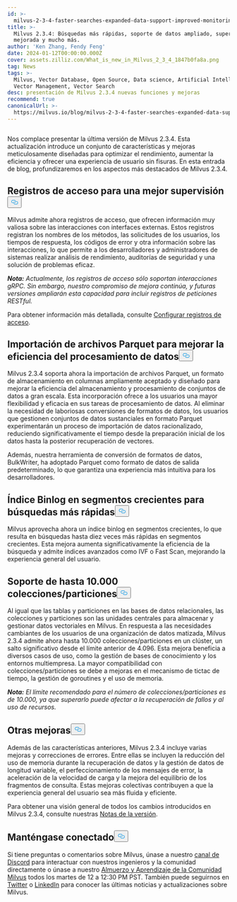```yaml
---
id: >-
  milvus-2-3-4-faster-searches-expanded-data-support-improved-monitoring-and-more.md
title: >-
  Milvus 2.3.4: Búsquedas más rápidas, soporte de datos ampliado, supervisión
  mejorada y mucho más.
author: 'Ken Zhang, Fendy Feng'
date: 2024-01-12T00:00:00.000Z
cover: assets.zilliz.com/What_is_new_in_Milvus_2_3_4_1847b0fa8a.png
tag: News
tags: >-
  Milvus, Vector Database, Open Source, Data science, Artificial Intelligence,
  Vector Management, Vector Search
desc: presentación de Milvus 2.3.4 nuevas funciones y mejoras
recommend: true
canonicalUrl: >-
  https://milvus.io/blog/milvus-2-3-4-faster-searches-expanded-data-support-improved-monitoring-and-more.md
---
```

<p>
  <span class="img-wrapper">
    <img translate="no" src="https://assets.zilliz.com/What_is_new_in_Milvus_2_3_4_1847b0fa8a.png" alt="" class="doc-image" id="" />
    <span></span>
  </span>
</p>
<p>Nos complace presentar la última versión de Milvus 2.3.4. Esta actualización introduce un conjunto de características y mejoras meticulosamente diseñadas para optimizar el rendimiento, aumentar la eficiencia y ofrecer una experiencia de usuario sin fisuras. En esta entrada de blog, profundizaremos en los aspectos más destacados de Milvus 2.3.4.</p>
<h2 id="Access-logs-for-improved-monitoring" class="common-anchor-header">Registros de acceso para una mejor supervisión<button data-href="#Access-logs-for-improved-monitoring" class="anchor-icon" translate="no">
      <svg translate="no"
        aria-hidden="true"
        focusable="false"
        height="20"
        version="1.1"
        viewBox="0 0 16 16"
        width="16"
      >
        <path
          fill="#0092E4"
          fill-rule="evenodd"
          d="M4 9h1v1H4c-1.5 0-3-1.69-3-3.5S2.55 3 4 3h4c1.45 0 3 1.69 3 3.5 0 1.41-.91 2.72-2 3.25V8.59c.58-.45 1-1.27 1-2.09C10 5.22 8.98 4 8 4H4c-.98 0-2 1.22-2 2.5S3 9 4 9zm9-3h-1v1h1c1 0 2 1.22 2 2.5S13.98 12 13 12H9c-.98 0-2-1.22-2-2.5 0-.83.42-1.64 1-2.09V6.25c-1.09.53-2 1.84-2 3.25C6 11.31 7.55 13 9 13h4c1.45 0 3-1.69 3-3.5S14.5 6 13 6z"
        ></path>
      </svg>
    </button></h2><p>Milvus admite ahora registros de acceso, que ofrecen información muy valiosa sobre las interacciones con interfaces externas. Estos registros registran los nombres de los métodos, las solicitudes de los usuarios, los tiempos de respuesta, los códigos de error y otra información sobre las interacciones, lo que permite a los desarrolladores y administradores de sistemas realizar análisis de rendimiento, auditorías de seguridad y una solución de problemas eficaz.</p>
<p><strong><em>Nota:</em></strong> <em>Actualmente, los registros de acceso sólo soportan interacciones gRPC. Sin embargo, nuestro compromiso de mejora continúa, y futuras versiones ampliarán esta capacidad para incluir registros de peticiones RESTful.</em></p>
<p>Para obtener información más detallada, consulte <a href="https://milvus.io/docs/configure_access_logs.md">Configurar registros de acceso</a>.</p>
<h2 id="Parquet-file-imports-for-enhanced-data-processing-efficiency" class="common-anchor-header">Importación de archivos Parquet para mejorar la eficiencia del procesamiento de datos<button data-href="#Parquet-file-imports-for-enhanced-data-processing-efficiency" class="anchor-icon" translate="no">
      <svg translate="no"
        aria-hidden="true"
        focusable="false"
        height="20"
        version="1.1"
        viewBox="0 0 16 16"
        width="16"
      >
        <path
          fill="#0092E4"
          fill-rule="evenodd"
          d="M4 9h1v1H4c-1.5 0-3-1.69-3-3.5S2.55 3 4 3h4c1.45 0 3 1.69 3 3.5 0 1.41-.91 2.72-2 3.25V8.59c.58-.45 1-1.27 1-2.09C10 5.22 8.98 4 8 4H4c-.98 0-2 1.22-2 2.5S3 9 4 9zm9-3h-1v1h1c1 0 2 1.22 2 2.5S13.98 12 13 12H9c-.98 0-2-1.22-2-2.5 0-.83.42-1.64 1-2.09V6.25c-1.09.53-2 1.84-2 3.25C6 11.31 7.55 13 9 13h4c1.45 0 3-1.69 3-3.5S14.5 6 13 6z"
        ></path>
      </svg>
    </button></h2><p>Milvus 2.3.4 soporta ahora la importación de archivos Parquet, un formato de almacenamiento en columnas ampliamente aceptado y diseñado para mejorar la eficiencia del almacenamiento y procesamiento de conjuntos de datos a gran escala. Esta incorporación ofrece a los usuarios una mayor flexibilidad y eficacia en sus tareas de procesamiento de datos. Al eliminar la necesidad de laboriosas conversiones de formatos de datos, los usuarios que gestionen conjuntos de datos sustanciales en formato Parquet experimentarán un proceso de importación de datos racionalizado, reduciendo significativamente el tiempo desde la preparación inicial de los datos hasta la posterior recuperación de vectores.</p>
<p>Además, nuestra herramienta de conversión de formatos de datos, BulkWriter, ha adoptado Parquet como formato de datos de salida predeterminado, lo que garantiza una experiencia más intuitiva para los desarrolladores.</p>
<h2 id="Binlog-index-on-growing-segments-for-faster-searches" class="common-anchor-header">Índice Binlog en segmentos crecientes para búsquedas más rápidas<button data-href="#Binlog-index-on-growing-segments-for-faster-searches" class="anchor-icon" translate="no">
      <svg translate="no"
        aria-hidden="true"
        focusable="false"
        height="20"
        version="1.1"
        viewBox="0 0 16 16"
        width="16"
      >
        <path
          fill="#0092E4"
          fill-rule="evenodd"
          d="M4 9h1v1H4c-1.5 0-3-1.69-3-3.5S2.55 3 4 3h4c1.45 0 3 1.69 3 3.5 0 1.41-.91 2.72-2 3.25V8.59c.58-.45 1-1.27 1-2.09C10 5.22 8.98 4 8 4H4c-.98 0-2 1.22-2 2.5S3 9 4 9zm9-3h-1v1h1c1 0 2 1.22 2 2.5S13.98 12 13 12H9c-.98 0-2-1.22-2-2.5 0-.83.42-1.64 1-2.09V6.25c-1.09.53-2 1.84-2 3.25C6 11.31 7.55 13 9 13h4c1.45 0 3-1.69 3-3.5S14.5 6 13 6z"
        ></path>
      </svg>
    </button></h2><p>Milvus aprovecha ahora un índice binlog en segmentos crecientes, lo que resulta en búsquedas hasta diez veces más rápidas en segmentos crecientes. Esta mejora aumenta significativamente la eficiencia de la búsqueda y admite índices avanzados como IVF o Fast Scan, mejorando la experiencia general del usuario.</p>
<h2 id="Support-for-up-to-10000-collectionspartitions" class="common-anchor-header">Soporte de hasta 10.000 colecciones/particiones<button data-href="#Support-for-up-to-10000-collectionspartitions" class="anchor-icon" translate="no">
      <svg translate="no"
        aria-hidden="true"
        focusable="false"
        height="20"
        version="1.1"
        viewBox="0 0 16 16"
        width="16"
      >
        <path
          fill="#0092E4"
          fill-rule="evenodd"
          d="M4 9h1v1H4c-1.5 0-3-1.69-3-3.5S2.55 3 4 3h4c1.45 0 3 1.69 3 3.5 0 1.41-.91 2.72-2 3.25V8.59c.58-.45 1-1.27 1-2.09C10 5.22 8.98 4 8 4H4c-.98 0-2 1.22-2 2.5S3 9 4 9zm9-3h-1v1h1c1 0 2 1.22 2 2.5S13.98 12 13 12H9c-.98 0-2-1.22-2-2.5 0-.83.42-1.64 1-2.09V6.25c-1.09.53-2 1.84-2 3.25C6 11.31 7.55 13 9 13h4c1.45 0 3-1.69 3-3.5S14.5 6 13 6z"
        ></path>
      </svg>
    </button></h2><p>Al igual que las tablas y particiones en las bases de datos relacionales, las colecciones y particiones son las unidades centrales para almacenar y gestionar datos vectoriales en Milvus. En respuesta a las necesidades cambiantes de los usuarios de una organización de datos matizada, Milvus 2.3.4 admite ahora hasta 10.000 colecciones/particiones en un clúster, un salto significativo desde el límite anterior de 4.096. Esta mejora beneficia a diversos casos de uso, como la gestión de bases de conocimiento y los entornos multiempresa. La mayor compatibilidad con colecciones/particiones se debe a mejoras en el mecanismo de tictac de tiempo, la gestión de goroutines y el uso de memoria.</p>
<p><strong><em>Nota:</em></strong> <em>El límite recomendado para el número de colecciones/particiones es de 10.000, ya que superarlo puede afectar a la recuperación de fallos y al uso de recursos.</em></p>
<h2 id="Other-enhancements" class="common-anchor-header">Otras mejoras<button data-href="#Other-enhancements" class="anchor-icon" translate="no">
      <svg translate="no"
        aria-hidden="true"
        focusable="false"
        height="20"
        version="1.1"
        viewBox="0 0 16 16"
        width="16"
      >
        <path
          fill="#0092E4"
          fill-rule="evenodd"
          d="M4 9h1v1H4c-1.5 0-3-1.69-3-3.5S2.55 3 4 3h4c1.45 0 3 1.69 3 3.5 0 1.41-.91 2.72-2 3.25V8.59c.58-.45 1-1.27 1-2.09C10 5.22 8.98 4 8 4H4c-.98 0-2 1.22-2 2.5S3 9 4 9zm9-3h-1v1h1c1 0 2 1.22 2 2.5S13.98 12 13 12H9c-.98 0-2-1.22-2-2.5 0-.83.42-1.64 1-2.09V6.25c-1.09.53-2 1.84-2 3.25C6 11.31 7.55 13 9 13h4c1.45 0 3-1.69 3-3.5S14.5 6 13 6z"
        ></path>
      </svg>
    </button></h2><p>Además de las características anteriores, Milvus 2.3.4 incluye varias mejoras y correcciones de errores. Entre ellas se incluyen la reducción del uso de memoria durante la recuperación de datos y la gestión de datos de longitud variable, el perfeccionamiento de los mensajes de error, la aceleración de la velocidad de carga y la mejora del equilibrio de los fragmentos de consulta. Estas mejoras colectivas contribuyen a que la experiencia general del usuario sea más fluida y eficiente.</p>
<p>Para obtener una visión general de todos los cambios introducidos en Milvus 2.3.4, consulte nuestras <a href="https://milvus.io/docs/release_notes.md#v234">Notas de la versión</a>.</p>
<h2 id="Stay-connected" class="common-anchor-header">Manténgase conectado<button data-href="#Stay-connected" class="anchor-icon" translate="no">
      <svg translate="no"
        aria-hidden="true"
        focusable="false"
        height="20"
        version="1.1"
        viewBox="0 0 16 16"
        width="16"
      >
        <path
          fill="#0092E4"
          fill-rule="evenodd"
          d="M4 9h1v1H4c-1.5 0-3-1.69-3-3.5S2.55 3 4 3h4c1.45 0 3 1.69 3 3.5 0 1.41-.91 2.72-2 3.25V8.59c.58-.45 1-1.27 1-2.09C10 5.22 8.98 4 8 4H4c-.98 0-2 1.22-2 2.5S3 9 4 9zm9-3h-1v1h1c1 0 2 1.22 2 2.5S13.98 12 13 12H9c-.98 0-2-1.22-2-2.5 0-.83.42-1.64 1-2.09V6.25c-1.09.53-2 1.84-2 3.25C6 11.31 7.55 13 9 13h4c1.45 0 3-1.69 3-3.5S14.5 6 13 6z"
        ></path>
      </svg>
    </button></h2><p>Si tiene preguntas o comentarios sobre Milvus, únase a nuestro <a href="https://discord.com/invite/8uyFbECzPX">canal de Discord</a> para interactuar con nuestros ingenieros y la comunidad directamente o únase a nuestro <a href="https://discord.com/invite/RjNbk8RR4f">Almuerzo y Aprendizaje de la Comunidad Milvus</a> todos los martes de 12 a 12:30 PM PST. También puede seguirnos en <a href="https://twitter.com/milvusio">Twitter</a> o <a href="https://www.linkedin.com/company/the-milvus-project">LinkedIn</a> para conocer las últimas noticias y actualizaciones sobre Milvus.</p>

